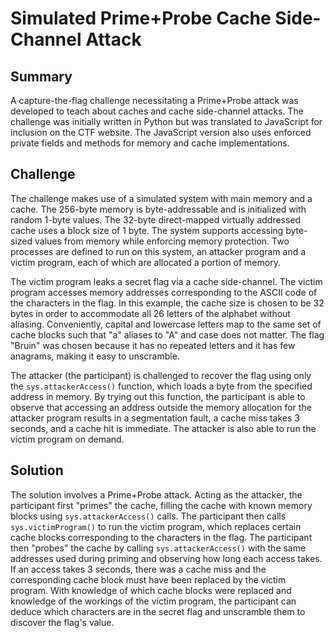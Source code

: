 # Simulated Prime+Probe Cache Side-Channel Attack

## Summary

A capture-the-flag challenge necessitating a Prime+Probe attack was developed to teach about caches and cache side-channel attacks. The challenge was initially written in Python but was translated to JavaScript for inclusion on the CTF website. The JavaScript version also uses enforced private fields and methods for memory and cache implementations.

## Challenge

The challenge makes use of a simulated system with main memory and a cache. The 256-byte memory is byte-addressable and is initialized with random 1-byte values. The 32-byte direct-mapped virtually addressed cache uses a block size of 1 byte. The system supports accessing byte-sized values from memory while enforcing memory protection. Two processes are defined to run on this system, an attacker program and a victim program, each of which are allocated a portion of memory.

The victim program leaks a secret flag via a cache side-channel. The victim program accesses memory addresses corresponding to the ASCII code of the characters in the flag. In this example, the cache size is chosen to be 32 bytes in order to accommodate all 26 letters of the alphabet without aliasing. Conveniently, capital and lowercase letters map to the same set of cache blocks such that "a" aliases to "A" and case does not matter. The flag "Bruin" was chosen because it has no repeated letters and it has few anagrams, making it easy to unscramble.

The attacker (the participant) is challenged to recover the flag using only the `sys.attackerAccess()` function, which loads a byte from the specified address in memory. By trying out this function, the participant is able to observe that accessing an address outside the memory allocation for the attacker program results in a segmentation fault, a cache miss takes 3 seconds, and a cache hit is immediate. The attacker is also able to run the victim program on demand.

## Solution

The solution involves a Prime+Probe attack. Acting as the attacker, the participant first "primes" the cache, filling the cache with known memory blocks using `sys.attackerAccess()` calls. The participant then calls `sys.victimProgram()` to run the victim program, which replaces certain cache blocks corresponding to the characters in the flag. The participant then "probes" the cache by calling `sys.attackerAccess()` with the same addresses used during priming and observing how long each access takes. If an access takes 3 seconds, there was a cache miss and the corresponding cache block must have been replaced by the victim program. With knowledge of which cache blocks were replaced and knowledge of the workings of the victim program, the participant can deduce which characters are in the secret flag and unscramble them to discover the flag's value.
